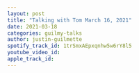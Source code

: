 ```yaml
---
layout: post
title: "Talking with Tom March 16, 2021"
date: 2021-03-18
categories: guilmy-talks
author: justin-guilmette
spotify_track_id: 1trSmxAEpxqnhw5w6rY8l5
youtube_video_id: 
apple_track_id: 
---
```

